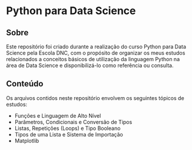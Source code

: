 # Python para Data Science

## Sobre

Este repositório foi criado durante a realização do curso Python para Data Science pela Escola DNC, com o propósito de organizar os meus estudos relacionados a conceitos básicos de utilização da linguagem Python na área de Data Science e disponibilizá-lo como referência ou consulta.

## Conteúdo

Os arquivos contidos neste repositório envolvem os seguintes tópicos de estudos:

* Funções e Linguagem de Alto Nível
* Parâmetros, Condicionais e Conversão de Tipos
* Listas, Repetições (Loops) e Tipo Booleano
* Tipos de uma Lista e Sistema de Importação
* Matplotlib
